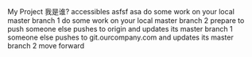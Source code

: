 My Project
我是谁?
accessibles
asfsf
asa
do some work on your local master branch 1
do some work on your local master branch 2
prepare to push
someone else pushes to origin and updates its master branch 1
someone else pushes to git.ourcompany.com and updates its master branch 2
move forward
